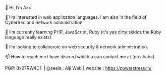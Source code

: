👋 Hi, I’m Azk 

👀 I’m interested in web application languages. I am also in the field of CyberSec and network administration.

🌱 I’m currently learning PHP, JavaScript, Ruby (it's yes dirty skidos the Ruby language really exists)

💞️ I’m looking to collaborate on web security & network administration.

📫 How to reach me I have discord which u can contact me at (no ahaha)
     
PGP: 0x27RW4C1I | @seela : Aiji Web | website : https://powerstress.in/
